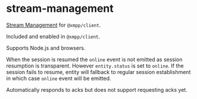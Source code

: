 # stream-management

[Stream Management](https://xmpp.org/extensions/xep-0198.html) for `@xmpp/client`.

Included and enabled in `@xmpp/client`.

Supports Node.js and browsers.

When the session is resumed the `online` event is not emitted as session resumption is transparent.
However `entity.status` is set to `online`.
If the session fails to resume, entity will fallback to regular session establishment in which case `online` event will be emitted.

Automatically responds to acks but does not support requesting acks yet.

